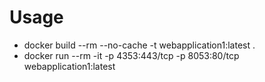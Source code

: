 # Usage
- docker build --rm  --no-cache -t webapplication1:latest .
- docker run --rm -it -p 4353:443/tcp -p 8053:80/tcp webapplication1:latest